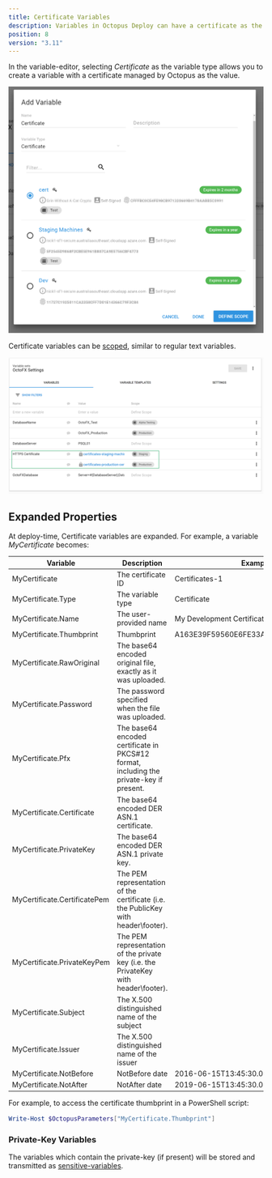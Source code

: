 ```yaml
---
title: Certificate Variables 
description: Variables in Octopus Deploy can have a certificate as the value 
position: 8
version: "3.11"
---
```


In the variable-editor, selecting *Certificate* as the variable type allows you to create a variable with a certificate managed by Octopus as the value.

![](/docs/images/certificates/certificate-variable-select.png "width=500")

Certificate variables can be [scoped](scoping-variables.md), similar to regular text variables.

![](/docs/images/certificates/certificate-variables-scoped.png "width=500")

## Expanded Properties

At deploy-time, Certificate variables are expanded. For example, a variable _MyCertificate_ becomes:

| Variable                        | Description                                            | Example value |
| ----------------------          | ------------------                                     | ------------- |
| MyCertificate                   | The certificate ID                                     | Certificates-1 | 
| MyCertificate.Type              | The variable type                                      | Certificate 
| MyCertificate.Name              | The user-provided name                                 | My Development Certificate 
| MyCertificate.Thumbprint        | Thumbprint                                             | A163E39F59560E6FE33A0299D19124B242D9B37E
| MyCertificate.RawOriginal       | The base64 encoded original file, exactly as it was uploaded. | 
| MyCertificate.Password          | The password specified when the file was uploaded. | 
| MyCertificate.Pfx               | The base64 encoded certificate in PKCS#12 format, including the private-key if present.  | 
| MyCertificate.Certificate       | The base64 encoded DER ASN.1 certificate.              | 
| MyCertificate.PrivateKey        | The base64 encoded DER ASN.1 private key.              | 
| MyCertificate.CertificatePem    | The PEM representation of the certificate (i.e. the PublicKey with header\footer).  | 
| MyCertificate.PrivateKeyPem     | The PEM representation of the private key (i.e. the PrivateKey with header\footer).  | 
| MyCertificate.Subject           | The X.500 distinguished name of the subject            | 
| MyCertificate.Issuer            | The X.500 distinguished name of the issuer             | 
| MyCertificate.NotBefore         | NotBefore date | 2016-06-15T13:45:30.0000000-07:00
| MyCertificate.NotAfter         | NotAfter date | 2019-06-15T13:45:30.0000000-07:00

For example, to access the certificate thumbprint in a PowerShell script:

```powershell
Write-Host $OctopusParameters["MyCertificate.Thumbprint"]
```

### Private-Key Variables

The variables which contain the private-key (if present) will be stored and transmitted as [sensitive-variables](/docsvariables/sensitive-variables.md).  
